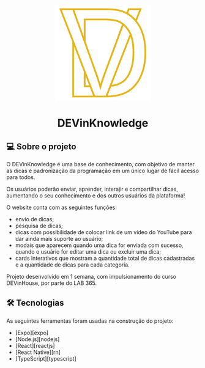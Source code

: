<center><img src="https://github.com/theobarretosilva/DEVinKnowledge/blob/main/assets/imgs/Logo%20-%20DEVinKnowledge.png"></center>
<h1 align="center"> DEVinKnowledge </h1>

## 💻 Sobre o projeto

<p> O DEVinKnowledge é uma base de conhecimento, com objetivo de manter as dicas e padronização da programação em um único lugar de fácil acesso para todos. </p>

Os usuários poderão enviar, aprender, interajir e compartilhar dicas, aumentando o seu conhecimento e dos outros usuários da plataforma!

O website conta com as seguintes funções:
  - envio de dicas;
  - pesquisa de dicas;
  - dicas com possibilidade de colocar link de um vídeo do YouTube para dar ainda mais suporte ao usuário;
  - modais que aparecem quando uma dica for enviada com sucesso, quando o usuário for editar uma dica ou excluir uma dica;
  - cards interativos que mostram a quantidade total de dicas cadastradas e a quantidade de dicas para cada categoria.

Projeto desenvolvido em 1 semana, com impulsionamento do curso DEVinHouse, por parte do LAB 365.

## 🛠 Tecnologias

As seguintes ferramentas foram usadas na construção do projeto:

- [Expo][expo]
- [Node.js][nodejs]
- [React][reactjs]
- [React Native][rn]
- [TypeScript][typescript]
